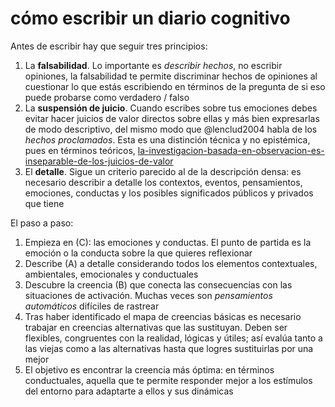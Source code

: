 # cómo escribir un diario cognitivo

Antes de escribir hay que seguir tres principios:

1. La **falsabilidad**. Lo importante es *describir hechos*, no escribir opiniones, la falsabilidad te permite discriminar hechos de opiniones al cuestionar lo que estás escribiendo en términos de la pregunta de si eso puede probarse como verdadero /  falso
1. La **suspensión de juicio**. Cuando escribes sobre tus emociones debes evitar hacer juicios de valor directos sobre ellas y más bien expresarlas de modo descriptivo, del mismo modo que  @lenclud2004 habla de los *hechos proclamados*. Esta es una distinción técnica y no epistémica, pues en términos teóricos, [la-investigacion-basada-en-observacion-es-inseparable-de-los-juicios-de-valor](la-investigacion-basada-en-observacion-es-inseparable-de-los-juicios-de-valor.md)
1. El **detalle**. Sigue un criterio parecido al de la descripción densa: es necesario describir a detalle los contextos, eventos, pensamientos, emociones, conductas y los posibles significados públicos y privados que tiene

El paso a paso:

1. Empieza en (C): las emociones y conductas. El punto de partida es la emoción o la conducta sobre la que quieres reflexionar
1. Describe (A) a detalle considerando todos los elementos contextuales, ambientales, emocionales y conductuales
1. Descubre la creencia (B) que conecta las consecuencias con las situaciones de activación. Muchas veces son *pensamientos automáticos* difíciles de rastrear
1. Tras haber identificado el mapa de creencias básicas es necesario trabajar en creencias alternativas que las sustituyan. Deben ser flexibles, congruentes con la realidad, lógicas y útiles; así evalúa tanto a las viejas como a las alternativas hasta que logres sustituirlas por una mejor
1. El objetivo es encontrar la creencia más óptima: en términos conductuales, aquella que te permite responder mejor a los estímulos del entorno para adaptarte a ellos y sus dinámicas
